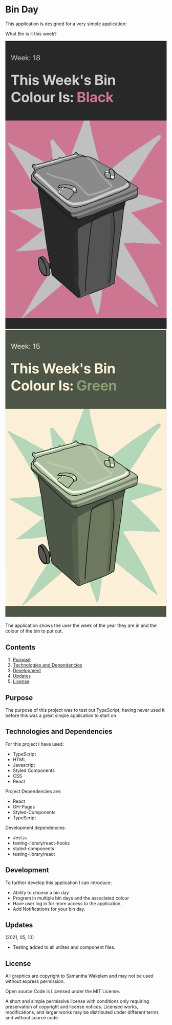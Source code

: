 # Bin Day

This application is designed for a very simple application:

What Bin is it this week?

![Black Bin](public/assets/screenshots/screenshot-black.png)
![Green Bin](public/assets/screenshots/screenshot-green.png)

The application shows the user the week of the year they are in and the colour of the bin to put out.

## Contents

1. [Purpose](#purpose)
2. [Technologies and Dependencies](#technologies-and-dependencies)
3. [Development](#development)
4. [Updates](#updates)
5. [License](#license)

## Purpose

The purpose of this project was to test out TypeScript, having never used it before this was a great simple application to start on.

## Technologies and Dependencies

For this project I have used:

- TypeScript
- HTML
- Javascript
- Styled Components
- CSS
- React

Project Dependencies are:

- React
- GH-Pages
- Styled-Components
- TypeScript

Development dependencies: 

- Jest.js
- testing-library/react-hooks
- styled-components
- testing-library/react

## Development

To further develop this application I can introduce:

- Ability to choose a bin day
- Program in multiple bin days and the associated colour
- Have user log in for more access to the application.
- Add Notifications for your bin day.

## Updates

(2021, 05, 10) 
- Testing added to all utilites and component files. 

## License

All graphics are copyright to Samantha Wakelam and may not be used without express permission.

Open source Code is
Licensed under the MIT License.

A short and simple permissive license with conditions only requiring preservation of copyright and license notices. Licensed works, modifications, and larger works may be distributed under different terms and without source code.
